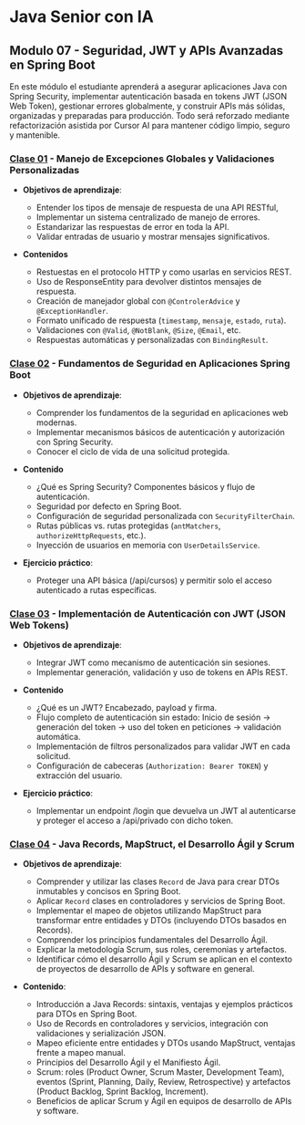 # Java Senior con IA

## Modulo 07 - Seguridad, JWT y APIs Avanzadas en Spring Boot

En este módulo el estudiante aprenderá a asegurar aplicaciones Java con Spring Security, implementar autenticación basada en tokens JWT (JSON Web Token), gestionar errores globalmente, y construir APIs más sólidas, organizadas y preparadas para producción. Todo será reforzado mediante refactorización asistida por Cursor AI para mantener código limpio, seguro y mantenible.

### [Clase 01](1) - Manejo de Excepciones Globales y Validaciones Personalizadas

- **Objetivos de aprendizaje**:
  - Entender los tipos de mensaje de respuesta de una API RESTful,
  - Implementar un sistema centralizado de manejo de errores.
  - Estandarizar las respuestas de error en toda la API.
  - Validar entradas de usuario y mostrar mensajes significativos.

- **Contenidos**
  - Restuestas en el protocolo HTTP y como usarlas en servicios REST.
  - Uso de ResponseEntity para devolver distintos mensajes de respuesta.
  - Creación de manejador global con `@ControlerAdvice` y `@ExceptionHandler`.
  - Formato unificado de respuesta (`timestamp`, `mensaje`, `estado`, `ruta`).
  - Validaciones con `@Valid`, `@NotBlank`, `@Size`, `@Email`, etc.
  - Respuestas automáticas y personalizadas con `BindingResult`.

### [Clase 02](2) - Fundamentos de Seguridad en Aplicaciones Spring Boot

- **Objetivos de aprendizaje**:
  - Comprender los fundamentos de la seguridad en aplicaciones web modernas.
  - Implementar mecanismos básicos de autenticación y autorización con Spring Security.
  - Conocer el ciclo de vida de una solicitud protegida.

- **Contenido**
  - ¿Qué es Spring Security? Componentes básicos y flujo de autenticación.
  - Seguridad por defecto en Spring Boot.
  - Configuración de seguridad personalizada con `SecurityFilterChain`.
  - Rutas públicas vs. rutas protegidas (`antMatchers`, `authorizeHttpRequests`, etc.).
  - Inyección de usuarios en memoria con `UserDetailsService`.

- **Ejercicio práctico**:
  - Proteger una API básica (/api/cursos) y permitir solo el acceso autenticado a rutas específicas.

### [Clase 03](3) - Implementación de Autenticación con JWT (JSON Web Tokens)

- **Objetivos de aprendizaje**:
  - Integrar JWT como mecanismo de autenticación sin sesiones.
  - Implementar generación, validación y uso de tokens en APIs REST.

- **Contenido**
  - ¿Qué es un JWT? Encabezado, payload y firma.
  - Flujo completo de autenticación sin estado:
    Inicio de sesión → generación del token → uso del token en peticiones →
validación automática.
  - Implementación de filtros personalizados para validar JWT en cada solicitud.
  - Configuración de cabeceras (`Authorization: Bearer TOKEN`) y extracción del
usuario.
  
- **Ejercicio práctico**:
  - Implementar un endpoint /login que devuelva un JWT al autenticarse y proteger
el acceso a /api/privado con dicho token.

### [Clase 04](4) - Java Records, MapStruct, el Desarrollo Ágil y Scrum

- **Objetivos de aprendizaje**:
  - Comprender y utilizar las clases `Record` de Java para crear DTOs inmutables y concisos en Spring Boot.
  - Aplicar `Record` clases en controladores y servicios de Spring Boot.
  - Implementar el mapeo de objetos utilizando MapStruct para transformar entre entidades y DTOs (incluyendo DTOs basados en Records).
  - Comprender los principios fundamentales del Desarrollo Ágil.
  - Explicar la metodología Scrum, sus roles, ceremonias y artefactos.
  - Identificar cómo el desarrollo Ágil y Scrum se aplican en el contexto de proyectos de desarrollo de APIs y software en general.

- **Contenido**:
  - Introducción a Java Records: sintaxis, ventajas y ejemplos prácticos para DTOs en Spring Boot.
  - Uso de Records en controladores y servicios, integración con validaciones y serialización JSON.
  - Mapeo eficiente entre entidades y DTOs usando MapStruct, ventajas frente a mapeo manual.
  - Principios del Desarrollo Ágil y el Manifiesto Ágil.
  - Scrum: roles (Product Owner, Scrum Master, Development Team), eventos (Sprint, Planning, Daily, Review, Retrospective) y artefactos (Product Backlog, Sprint Backlog, Increment).
  - Beneficios de aplicar Scrum y Ágil en equipos de desarrollo de APIs y software.
